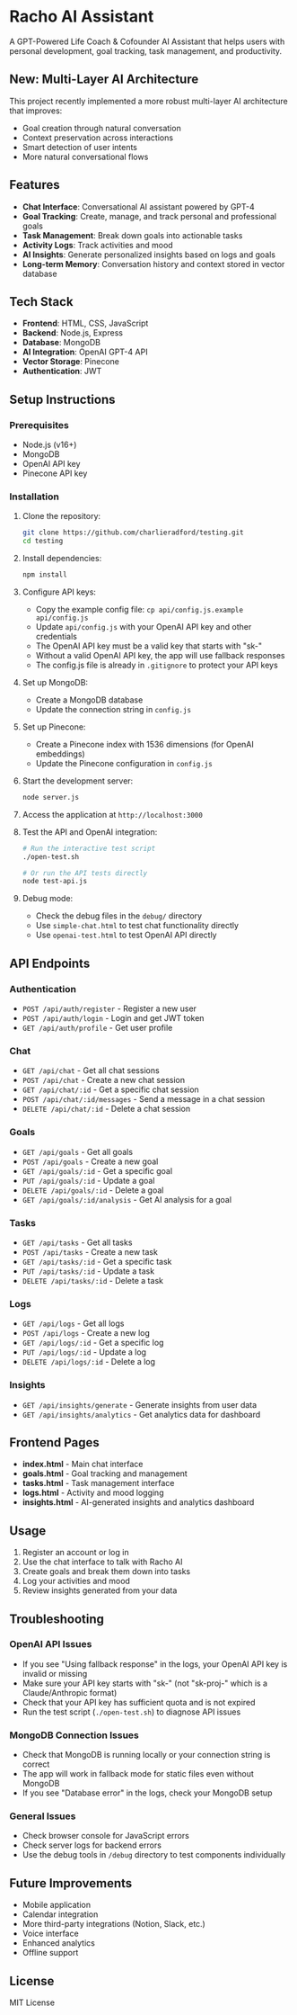 # Racho AI Assistant

A GPT-Powered Life Coach & Cofounder AI Assistant that helps users with personal development, goal tracking, task management, and productivity.

## New: Multi-Layer AI Architecture
This project recently implemented a more robust multi-layer AI architecture that improves:
- Goal creation through natural conversation
- Context preservation across interactions
- Smart detection of user intents
- More natural conversational flows

## Features

- **Chat Interface**: Conversational AI assistant powered by GPT-4
- **Goal Tracking**: Create, manage, and track personal and professional goals
- **Task Management**: Break down goals into actionable tasks
- **Activity Logs**: Track activities and mood
- **AI Insights**: Generate personalized insights based on logs and goals
- **Long-term Memory**: Conversation history and context stored in vector database

## Tech Stack

- **Frontend**: HTML, CSS, JavaScript
- **Backend**: Node.js, Express
- **Database**: MongoDB
- **AI Integration**: OpenAI GPT-4 API
- **Vector Storage**: Pinecone
- **Authentication**: JWT

## Setup Instructions

### Prerequisites

- Node.js (v16+)
- MongoDB
- OpenAI API key
- Pinecone API key

### Installation

1. Clone the repository:
   ```bash
   git clone https://github.com/charlieradford/testing.git
   cd testing
   ```

2. Install dependencies:
   ```bash
   npm install
   ```

3. Configure API keys:
   - Copy the example config file: `cp api/config.js.example api/config.js`
   - Update `api/config.js` with your OpenAI API key and other credentials
   - The OpenAI API key must be a valid key that starts with "sk-"
   - Without a valid OpenAI API key, the app will use fallback responses
   - The config.js file is already in `.gitignore` to protect your API keys

4. Set up MongoDB:
   - Create a MongoDB database
   - Update the connection string in `config.js`

5. Set up Pinecone:
   - Create a Pinecone index with 1536 dimensions (for OpenAI embeddings)
   - Update the Pinecone configuration in `config.js`

6. Start the development server:
   ```bash
   node server.js
   ```

7. Access the application at `http://localhost:3000`

8. Test the API and OpenAI integration:
   ```bash
   # Run the interactive test script
   ./open-test.sh
   
   # Or run the API tests directly
   node test-api.js
   ```

9. Debug mode:
   - Check the debug files in the `debug/` directory
   - Use `simple-chat.html` to test chat functionality directly
   - Use `openai-test.html` to test OpenAI API directly

## API Endpoints

### Authentication
- `POST /api/auth/register` - Register a new user
- `POST /api/auth/login` - Login and get JWT token
- `GET /api/auth/profile` - Get user profile

### Chat
- `GET /api/chat` - Get all chat sessions
- `POST /api/chat` - Create a new chat session
- `GET /api/chat/:id` - Get a specific chat session
- `POST /api/chat/:id/messages` - Send a message in a chat session
- `DELETE /api/chat/:id` - Delete a chat session

### Goals
- `GET /api/goals` - Get all goals
- `POST /api/goals` - Create a new goal
- `GET /api/goals/:id` - Get a specific goal
- `PUT /api/goals/:id` - Update a goal
- `DELETE /api/goals/:id` - Delete a goal
- `GET /api/goals/:id/analysis` - Get AI analysis for a goal

### Tasks
- `GET /api/tasks` - Get all tasks
- `POST /api/tasks` - Create a new task
- `GET /api/tasks/:id` - Get a specific task
- `PUT /api/tasks/:id` - Update a task
- `DELETE /api/tasks/:id` - Delete a task

### Logs
- `GET /api/logs` - Get all logs
- `POST /api/logs` - Create a new log
- `GET /api/logs/:id` - Get a specific log
- `PUT /api/logs/:id` - Update a log
- `DELETE /api/logs/:id` - Delete a log

### Insights
- `GET /api/insights/generate` - Generate insights from user data
- `GET /api/insights/analytics` - Get analytics data for dashboard

## Frontend Pages

- **index.html** - Main chat interface
- **goals.html** - Goal tracking and management
- **tasks.html** - Task management interface
- **logs.html** - Activity and mood logging
- **insights.html** - AI-generated insights and analytics dashboard

## Usage

1. Register an account or log in
2. Use the chat interface to talk with Racho AI
3. Create goals and break them down into tasks
4. Log your activities and mood
5. Review insights generated from your data

## Troubleshooting

### OpenAI API Issues
- If you see "Using fallback response" in the logs, your OpenAI API key is invalid or missing
- Make sure your API key starts with "sk-" (not "sk-proj-" which is a Claude/Anthropic format)
- Check that your API key has sufficient quota and is not expired
- Run the test script (`./open-test.sh`) to diagnose API issues

### MongoDB Connection Issues
- Check that MongoDB is running locally or your connection string is correct
- The app will work in fallback mode for static files even without MongoDB
- If you see "Database error" in the logs, check your MongoDB setup

### General Issues
- Check browser console for JavaScript errors
- Check server logs for backend errors
- Use the debug tools in `/debug` directory to test components individually

## Future Improvements

- Mobile application
- Calendar integration
- More third-party integrations (Notion, Slack, etc.)
- Voice interface
- Enhanced analytics
- Offline support

## License

MIT License